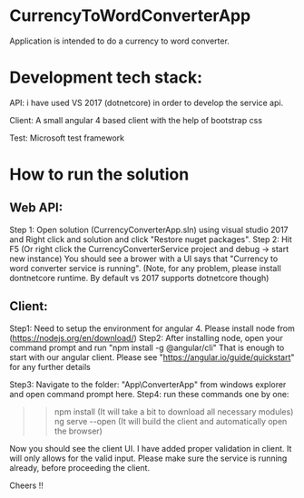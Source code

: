 # CurrencyToWordConverterApp

Application is intended to do a currency to word converter.

# Development tech stack:
API: i have used VS 2017 (dotnetcore) in order to develop the service api.

Client: A small angular 4 based client with the help of bootstrap css

Test: Microsoft test framework

# How to run the solution

## Web API:

Step 1: Open solution (CurrencyConverterApp.sln) using visual studio 2017 and Right click and solution and click "Restore nuget packages".
Step 2: Hit F5 (Or right click the CurrencyConverterService project and debug -> start new instance)
You should see a brower with a UI says that "Currency to word converter service is running".
(Note, for any problem, please install dontnetcore runtime. By default vs 2017 supports dotnetcore though)

## Client:

Step1: Need to setup the environment for angular 4. Please install node from (https://nodejs.org/en/download/)
Step2: After installing node, open your command prompt and run "npm install -g @angular/cli"
That is enough to start with our angular client. Please see "https://angular.io/guide/quickstart" for any further details

Step3: Navigate to the folder: "App\ConverterApp" from windows explorer and open command prompt here.
Step4: run these commands one by one:
>> npm install (It will take a bit to download all necessary modules)
>> ng serve --open (It will build the client and automatically open the browser)

Now you should see the client UI. I have added proper validation in client. It will only allows for the valid input.
Please make sure the service is running already, before proceeding the client.

Cheers !!




